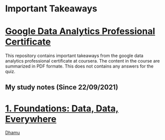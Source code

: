 # Important Takeaways
# [Google Data Analytics Professional Certificate](https://www.coursera.org/professional-certificates/google-data-analytics?)
This repository contains important takeaways from the google data analytics professional certificate at coursera.
The content in the course are summarized in PDF formate.
This does not contains any answers for the quiz.
## My study notes (Since 22/09/2021)
# [1. Foundations: Data, Data, Everywhere](https://www.coursera.org/learn/foundations-data)
[Dhamu](https://github.com/Dhamu785/Important-takeaway-Google-data-analytics-professional-certificate/blob/main/Foundations:%20Data%2C%20Data%2C%20Everywhere/Module%201-(Foundations%20Data%2C%20Data%2C%20Everywhere).pdf)
